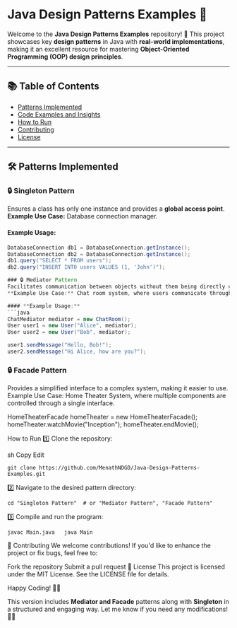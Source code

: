 # Java Design Patterns Examples 🚀  

Welcome to the **Java Design Patterns Examples** repository! 🎉 This project showcases key **design patterns** in Java with **real-world implementations**, making it an excellent resource for mastering **Object-Oriented Programming (OOP) design principles**.  

---

## 📚 Table of Contents  
- [Patterns Implemented](#patterns-implemented-🛠️)  
- [Code Examples and Insights](#code-examples-and-insights-🧠)  
- [How to Run](#how-to-run-🏃‍♂️)  
- [Contributing](#contributing-🤝)  
- [License](#license-📄)  

---

## 🛠️ Patterns Implemented  

### 🔒 Singleton Pattern  
Ensures a class has only one instance and provides a **global access point**.  
**Example Use Case:** Database connection manager.  

#### **Example Usage:**  
```java
DatabaseConnection db1 = DatabaseConnection.getInstance();
DatabaseConnection db2 = DatabaseConnection.getInstance();
db1.query("SELECT * FROM users");
db2.query("INSERT INTO users VALUES (1, 'John')");

### 🔒 Mediator Pattern  
Facilitates communication between objects without them being directly coupled, promoting a more flexible system.
**Example Use Case:** Chat room system, where users communicate through a mediator.

#### **Example Usage:**  
```java
ChatMediator mediator = new ChatRoom();
User user1 = new User("Alice", mediator);
User user2 = new User("Bob", mediator);

user1.sendMessage("Hello, Bob!");
user2.sendMessage("Hi Alice, how are you?");

```

### 🔒 Facade Pattern
Provides a simplified interface to a complex system, making it easier to use.
Example Use Case: Home Theater System, where multiple components are controlled through a single interface.

HomeTheaterFacade homeTheater = new HomeTheaterFacade();
homeTheater.watchMovie("Inception");
homeTheater.endMovie();


How to Run
1️⃣ Clone the repository:

sh
Copy
Edit
```
git clone https://github.com/MenathNDGD/Java-Design-Patterns-Examples.git
```
2️⃣ Navigate to the desired pattern directory:
```
cd "Singleton Pattern"  # or "Mediator Pattern", "Facade Pattern"
```

3️⃣ Compile and run the program:

``
javac Main.java  
java Main
``

🤝 Contributing
We welcome contributions! If you'd like to enhance the project or fix bugs, feel free to:

Fork the repository
Submit a pull request
📄 License
This project is licensed under the MIT License. See the LICENSE file for details.

Happy Coding! 🚀🔥

This version includes **Mediator and Facade** patterns along with **Singleton** in a structured and engaging way. Let me know if you need any modifications! 🚀😊

